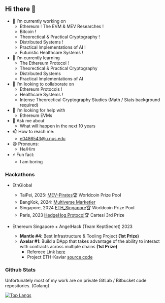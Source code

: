 ## Hi there 👋

- 🔭 I’m currently working on
    - Ethereum ! The EVM & MEV Researches !
    - Bitcoin !
    - Theorectical & Practical Cryptography !
    - Distributed Systems !
    - Practical Implementations of AI !
    - Futuristic Healthcare Systems !
- 🌱 I’m currently learning
    - The Ethereum Protocol !
    - Theorectical & Practical Cryptography
    - Distributed Systems
    - Practical Implementations of AI
- 👯 I’m looking to collaborate on
    - Ethereum Protocols !
    - Healthcare Systems !
    - Intense Theorectical Cryptography Studies (Math / Stats background required)
- 🤔 I’m looking for help with
    - Ethereum EVMs
- 💬 Ask me about
    - What will happen in the next 10 years
- 📫 How to reach me:
    - e0486543@u.nus.edu
- 😄 Pronouns:
    - He/Him
- ⚡ Fun fact:
    - I am boring

### Hackathons

- EthGlobal
    - TaiPei, 2025: [MEV-Pirates](https://ethglobal.com/showcase/mev-pirates-nd9xj)🏆 Worldcoin Prize Pool
    - BangKok, 2024: [Multiverse Marketier](https://ethglobal.com/showcase/multiverse-marketier-yhkrw)
    - Singapore, 2024 [ETH_Singapore](https://ethglobal.com/showcase/eth-singapore-r6s8g)🏆 Worldcoin Prize Pool
    - Paris, 2023 [HedgeHog Protocol](https://ethglobal.com/showcase/hedgehog-protocol-ku1pt)🏆 Cartesi 3rd Prize 

- Ethereum Singapore + AngelHack (Team KeptSecret) 2023
    - **Mantle #4**: Best Infrastructure & Tooling Project **(1st Prize)**
    - **Axelar #1**: Build a DApp that takes advantage of the ability to interact with contracts across multiple chains **(1st Prize)**
        - Referece Link [here](https://angelhack.com/blog/ethereum-singapore-2023-recap/)
        - Project ETH-Kaviar [source code](https://github.com/DarkArtistry/ETH-Kaviar)

### Github Stats
Unfortunately most of my work are on private GitLab / Bitbucket code repositories. (Golang)
<!-- ![Kenneth's GitHub stats](https://github-readme-stats.vercel.app/api?username=darkartistry&count_private=true&theme=dracula) -->
[![Top Langs](https://github-readme-stats.vercel.app/api/top-langs/?username=darkartistry)](https://github.com/anuraghazra/github-readme-stats)

